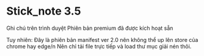 # Stick_note 3.5
Ghi chú trên trình duyệt
Phiên bản premium đã được kích hoạt sẵn

Tuy nhiên:
Đây là phiên bản manifest ver 2.0 nên không thể up lên store của chrome hay edge/n
Nên chỉ tải file trực tiếp và load thư mục giải nén thôi.

